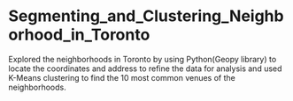 # Segmenting_and_Clustering_Neighborhood_in_Toronto
Explored the neighborhoods in Toronto by using Python(Geopy library) to locate the coordinates and address to refine the data for analysis and used K-Means clustering to find the 10 most common venues of the neighborhoods.
